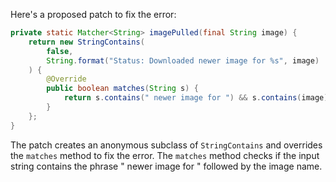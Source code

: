 Here's a proposed patch to fix the error:
```java
private static Matcher<String> imagePulled(final String image) {
    return new StringContains(
        false,
        String.format("Status: Downloaded newer image for %s", image)
    ) {
        @Override
        public boolean matches(String s) {
            return s.contains(" newer image for ") && s.contains(image);
        }
    };
}
```
The patch creates an anonymous subclass of `StringContains` and overrides the `matches` method to fix the error. The `matches` method checks if the input string contains the phrase " newer image for " followed by the image name.